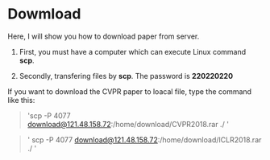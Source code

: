 # Dowmload

Here, I will show you how to download paper from server.

1. First, you must have a computer which can execute Linux command **scp**.

2. Secondly, transfering files by **scp**. The password is **220220220**

If you want to download the CVPR paper to loacal file, type the command like this:

 
> 'scp -P 4077 download@121.48.158.72:/home/download/CVPR2018.rar ./ '


>' scp -P 4077 download@121.48.158.72:/home/download/ICLR2018.rar ./ '


